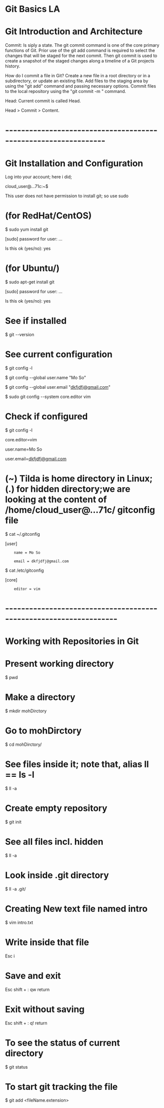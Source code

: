 
# Git Basics LA


# Git Introduction and Architecture

Commit: Is siply a state. The git commit command is one of the core primary functions of Git. Prior use of the git add command is required to select the changes that will be staged for the next commit. Then git commit is used to create a snapshot of the staged changes along a timeline of a Git projects history.


How do I commit a file in Git?
Create a new file in a root directory or in a subdirectory, or update an existing file. Add files to the staging area by using the "git add" command and passing necessary options. Commit files to the local repository using the "git commit -m <message>" command.
  
Head: Current commit is called Head. 

Head > Commit > Content.

# ---------------------------------------------------------------

# Git Installation and Configuration

Log into your account; here i did; 

cloud_user@...71c:~$ 


This user does not have permission to install git; so use sudo


# (for RedHat/CentOS)

$ sudo yum install git 

[sudo] password for user: ...


Is this ok (yes/no): yes

# (for Ubuntu/)

$ sudo apt-get install git 

[sudo] password for user: ...


Is this ok (yes/no): yes


# See if installed

$ git --version

# See current configuration

$ git config -l



$ git config --global user.name "Mo So"



$ git config --global user.email "dkfjdfj@gmail.com"




$ sudo git config --system core.editor vim


# Check if configured

$ git config -l

core.editor=vim

user.name=Mo So

user.email=dkfjdfj@gmail.com


# (~) Tilda is home directory in Linux;   (.) for hidden directory;we are looking at the content of /home/cloud_user@...71c/ gitconfig  file


$ cat ~/.gitconfig 


[user]

        name = Mo So
        
        email = dkfjdfj@gmail.com


$ cat /etc/gitconfig 

[core]

        editor = vim
        
# ------------------------------------------------------------------

# Working with Repositories in Git


# Present working directory

$ pwd




# Make a directory

$ mkdir mohDirctory


# Go to mohDirctory

$ cd mohDirctory/


# See files inside it; note that, alias ll == ls -l

$ ll -a

      
          
# Create empty repository

$ git init



# See all files incl. hidden

$ ll -a



# Look inside .git directory

$ ll -a .git/


# Creating New text file named intro

$ vim intro.txt


# Write inside that file

Esc i


# Save and exit

Esc shift + : qw return


# Exit without saving

Esc shift + : q! return



# To see the status of current directory

$ git status



# To start git tracking the file

$ git add <fileName.extension>






















